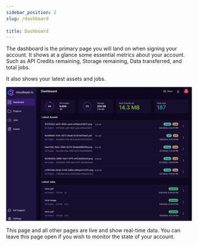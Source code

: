 ```yaml
---
sidebar_position: 2
slug: /dashboard

title: Dashboard
---
```


The dashboard is the primary page you will land on when signing your account. It shows at a glance some essential metrics about your account. Such as API Credits remaining, Storage remaining, Data transferred, and total jobs.

It also shows your latest assets and jobs.

![Create Project](/img/dashboard_with_data.png)

This page and all other pages are live and show real-time data. You can leave this page open if you wish to monitor the state of your account.

